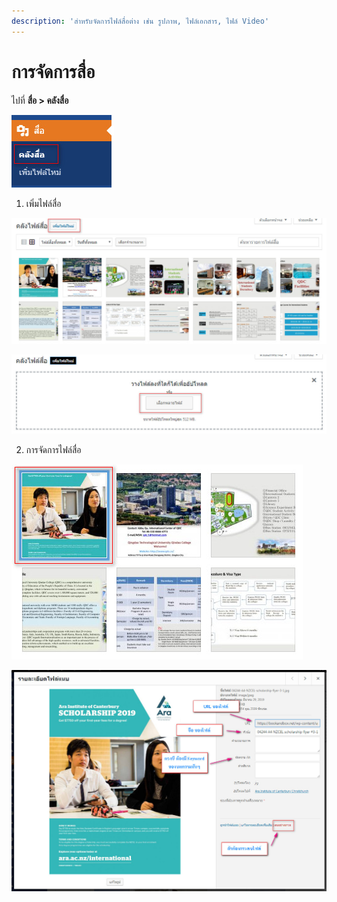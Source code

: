 ```yaml
---
description: 'สำหรับจัดการไฟล์สื่อต่าง เช่น รูปภาพ, ไฟล์เอกสาร, ไฟล์ Video'
---
```


# การจัดการสื่อ

ไปที่ **สื่อ &gt; คลังสื่อ**

![](.gitbook/assets/screenshot_29-03-2019_18-23-16.jpg)

1. เพิ่มไฟล์สื่อ

![](.gitbook/assets/screenshot_29-03-2019_18-23-36.jpg)

![](.gitbook/assets/screenshot_29-03-2019_18-23-59.jpg)

2. การจัดการไฟล์สื่อ

![](.gitbook/assets/screenshot_29-03-2019_18-24-36.jpg)

![](.gitbook/assets/screenshot_29-03-2019_18-24-55.jpg)

